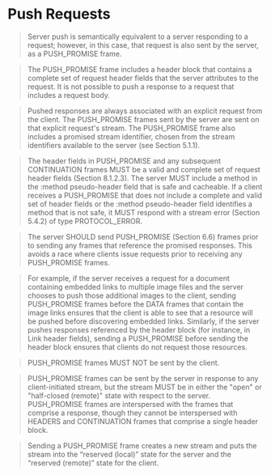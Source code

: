 # Push Requests
> Server push is semantically equivalent to a server responding to a request; however, in this case, that request is also sent by the server, as a PUSH_PROMISE frame.

> The PUSH_PROMISE frame includes a header block that contains a complete set of request header fields that the server attributes to the request. It is not possible to push a response to a request that includes a request body.

> Pushed responses are always associated with an explicit request from the client. The PUSH\_PROMISE frames sent by the server are sent on that explicit request's stream. The PUSH_PROMISE frame also includes a promised stream identifier, chosen from the stream identifiers available to the server (see Section 5.1.1).

> The header fields in PUSH\_PROMISE and any subsequent CONTINUATION frames MUST be a valid and complete set of request header fields (Section 8.1.2.3). The server MUST include a method in the :method pseudo-header field that is safe and cacheable. If a client receives a PUSH\_PROMISE that does not include a complete and valid set of header fields or the :method pseudo-header field identifies a method that is not safe, it MUST respond with a stream error (Section 5.4.2) of type PROTOCOL_ERROR.

> The server SHOULD send PUSH\_PROMISE (Section 6.6) frames prior to sending any frames that reference the promised responses. This avoids a race where clients issue requests prior to receiving any PUSH_PROMISE frames.

> For example, if the server receives a request for a document containing embedded links to multiple image files and the server chooses to push those additional images to the client, sending PUSH\_PROMISE frames before the DATA frames that contain the image links ensures that the client is able to see that a resource will be pushed before discovering embedded links. Similarly, if the server pushes responses referenced by the header block (for instance, in Link header fields), sending a PUSH_PROMISE before sending the header block ensures that clients do not request those resources.

> PUSH_PROMISE frames MUST NOT be sent by the client.

> PUSH\_PROMISE frames can be sent by the server in response to any client-initiated stream, but the stream MUST be in either the "open" or "half-closed (remote)" state with respect to the server. PUSH_PROMISE frames are interspersed with the frames that comprise a response, though they cannot be interspersed with HEADERS and CONTINUATION frames that comprise a single header block.

> Sending a PUSH_PROMISE frame creates a new stream and puts the stream into the “reserved (local)” state for the server and the “reserved (remote)” state for the client.